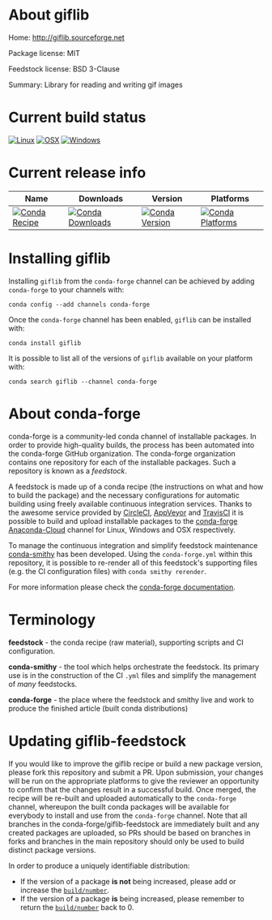 About giflib
============

Home: http://giflib.sourceforge.net

Package license: MIT

Feedstock license: BSD 3-Clause

Summary: Library for reading and writing gif images



Current build status
====================

[![Linux](https://img.shields.io/circleci/project/github/conda-forge/giflib-feedstock/master.svg?label=Linux)](https://circleci.com/gh/conda-forge/giflib-feedstock)
[![OSX](https://img.shields.io/travis/conda-forge/giflib-feedstock/master.svg?label=macOS)](https://travis-ci.org/conda-forge/giflib-feedstock)
[![Windows](https://img.shields.io/appveyor/ci/conda-forge/giflib-feedstock/master.svg?label=Windows)](https://ci.appveyor.com/project/conda-forge/giflib-feedstock/branch/master)

Current release info
====================

| Name | Downloads | Version | Platforms |
| --- | --- | --- | --- |
| [![Conda Recipe](https://img.shields.io/badge/recipe-giflib-green.svg)](https://anaconda.org/conda-forge/giflib) | [![Conda Downloads](https://img.shields.io/conda/dn/conda-forge/giflib.svg)](https://anaconda.org/conda-forge/giflib) | [![Conda Version](https://img.shields.io/conda/vn/conda-forge/giflib.svg)](https://anaconda.org/conda-forge/giflib) | [![Conda Platforms](https://img.shields.io/conda/pn/conda-forge/giflib.svg)](https://anaconda.org/conda-forge/giflib) |

Installing giflib
=================

Installing `giflib` from the `conda-forge` channel can be achieved by adding `conda-forge` to your channels with:

```
conda config --add channels conda-forge
```

Once the `conda-forge` channel has been enabled, `giflib` can be installed with:

```
conda install giflib
```

It is possible to list all of the versions of `giflib` available on your platform with:

```
conda search giflib --channel conda-forge
```


About conda-forge
=================

conda-forge is a community-led conda channel of installable packages.
In order to provide high-quality builds, the process has been automated into the
conda-forge GitHub organization. The conda-forge organization contains one repository
for each of the installable packages. Such a repository is known as a *feedstock*.

A feedstock is made up of a conda recipe (the instructions on what and how to build
the package) and the necessary configurations for automatic building using freely
available continuous integration services. Thanks to the awesome service provided by
[CircleCI](https://circleci.com/), [AppVeyor](https://www.appveyor.com/)
and [TravisCI](https://travis-ci.org/) it is possible to build and upload installable
packages to the [conda-forge](https://anaconda.org/conda-forge)
[Anaconda-Cloud](https://anaconda.org/) channel for Linux, Windows and OSX respectively.

To manage the continuous integration and simplify feedstock maintenance
[conda-smithy](https://github.com/conda-forge/conda-smithy) has been developed.
Using the ``conda-forge.yml`` within this repository, it is possible to re-render all of
this feedstock's supporting files (e.g. the CI configuration files) with ``conda smithy rerender``.

For more information please check the [conda-forge documentation](https://conda-forge.org/docs/).

Terminology
===========

**feedstock** - the conda recipe (raw material), supporting scripts and CI configuration.

**conda-smithy** - the tool which helps orchestrate the feedstock.
                   Its primary use is in the construction of the CI ``.yml`` files
                   and simplify the management of *many* feedstocks.

**conda-forge** - the place where the feedstock and smithy live and work to
                  produce the finished article (built conda distributions)


Updating giflib-feedstock
=========================

If you would like to improve the giflib recipe or build a new
package version, please fork this repository and submit a PR. Upon submission,
your changes will be run on the appropriate platforms to give the reviewer an
opportunity to confirm that the changes result in a successful build. Once
merged, the recipe will be re-built and uploaded automatically to the
`conda-forge` channel, whereupon the built conda packages will be available for
everybody to install and use from the `conda-forge` channel.
Note that all branches in the conda-forge/giflib-feedstock are
immediately built and any created packages are uploaded, so PRs should be based
on branches in forks and branches in the main repository should only be used to
build distinct package versions.

In order to produce a uniquely identifiable distribution:
 * If the version of a package **is not** being increased, please add or increase
   the [``build/number``](https://conda.io/docs/user-guide/tasks/build-packages/define-metadata.html#build-number-and-string).
 * If the version of a package **is** being increased, please remember to return
   the [``build/number``](https://conda.io/docs/user-guide/tasks/build-packages/define-metadata.html#build-number-and-string)
   back to 0.
